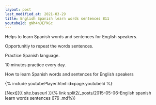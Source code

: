```yaml
---
layout: post
last_modified_at: 2021-03-29
title: English Spanish learn words sentences 811 
youtubeId: gNh4nJEPkGc
---
```

 
 
Helps to learn Spanish words and sentences for English speakers.

Opportunitiy to repeat the words sentences. 

Practice Spanish language. 
 
10 minutes practice every day. 
 
How to learn Spanish words and sentences for English speakers 
 
{% include youtubePlayer.html id=page.youtubeId %}
 
 
[Next]({{ site.baseurl }}{% link  split2/_posts/2015-05-06-English spanish learn words sentences 679 .md%})
 
